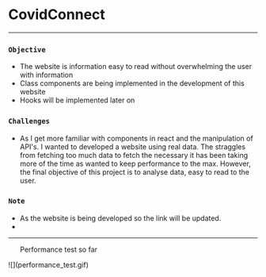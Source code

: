 # CovidConnect  

---
 
### `Objective`
<ul>
  <li>The website is information easy to read without overwhelming the user with information</li>
  <li>Class components are being implemented in the development of this website</li>
  <li>Hooks will be implemented later on</li>
  
</ul>

### `Challenges`
<ul>
    <li>As I get more familiar with components in react and the manipulation of API's. I wanted to developed a website using real data. The straggles from fetching too much data to fetch the necessary it has been taking more of the time as wanted to keep performance to the max. However, the final objective of this project is to analyse data, easy to read to the user.</li>
</ul>
 
 ### `Note`
 <ul>
  <li>As the website is being developed so the link will be updated.<li>
  
 </ul>

 ___
 <ul>Performance test so far</ul>
 ![](performance_test.gif)
